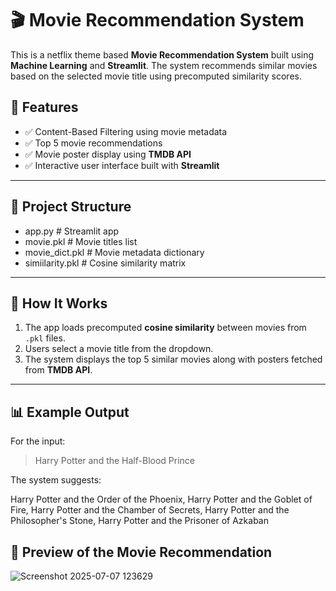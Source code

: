 # 🎬 Movie Recommendation System

This is a netflix theme based **Movie Recommendation System** built using **Machine Learning** and **Streamlit**. The system recommends similar movies based on the selected movie title using precomputed similarity scores.

## 🚀 Features

- ✅ Content-Based Filtering using movie metadata
- ✅ Top 5 movie recommendations
- ✅ Movie poster display using **TMDB API**
- ✅ Interactive user interface built with **Streamlit**

---

## 📂 Project Structure
- app.py            # Streamlit app
- movie.pkl         # Movie titles list
- movie_dict.pkl   # Movie metadata dictionary
- simiilarity.pkl  # Cosine similarity matrix


---

## 🔧 How It Works

1. The app loads precomputed **cosine similarity** between movies from `.pkl` files.
2. Users select a movie title from the dropdown.
3. The system displays the top 5 similar movies along with posters fetched from **TMDB API**.

---

## 📊 Example Output
For the input:

> Harry Potter and the Half-Blood Prince

The system suggests:

Harry Potter and the Order of the Phoenix, Harry Potter and the Goblet of Fire, Harry Potter and the Chamber of Secrets, Harry Potter and the Philosopher's Stone, Harry Potter and the Prisoner of Azkaban

## 📸 Preview of the Movie Recommendation 

![Screenshot 2025-07-07 123629](https://github.com/user-attachments/assets/35fbe3d1-91be-4488-9f70-bfa74a1dfb6d)


